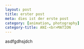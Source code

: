 ```yaml
---
layout: post
title: erster post
meta: dies ist der erste post
category: [animation, photography]
category-title: ANI-<br>MATION
---
```


<p>asdfgdhsjdch</p>
